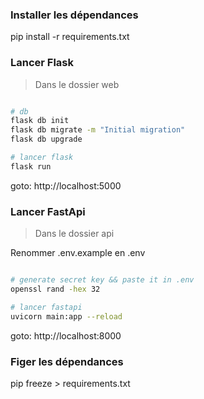 ### Installer les dépendances 

pip install -r requirements.txt


### Lancer Flask 

> Dans le dossier web 

```bash

# db 
flask db init
flask db migrate -m "Initial migration"
flask db upgrade

# lancer flask
flask run 

```

goto: http://localhost:5000


### Lancer FastApi 

> Dans le dossier api 

Renommer .env.example en .env

```bash

# generate secret key && paste it in .env
openssl rand -hex 32

# lancer fastapi
uvicorn main:app --reload

```

goto: http://localhost:8000


### Figer les dépendances

pip freeze > requirements.txt